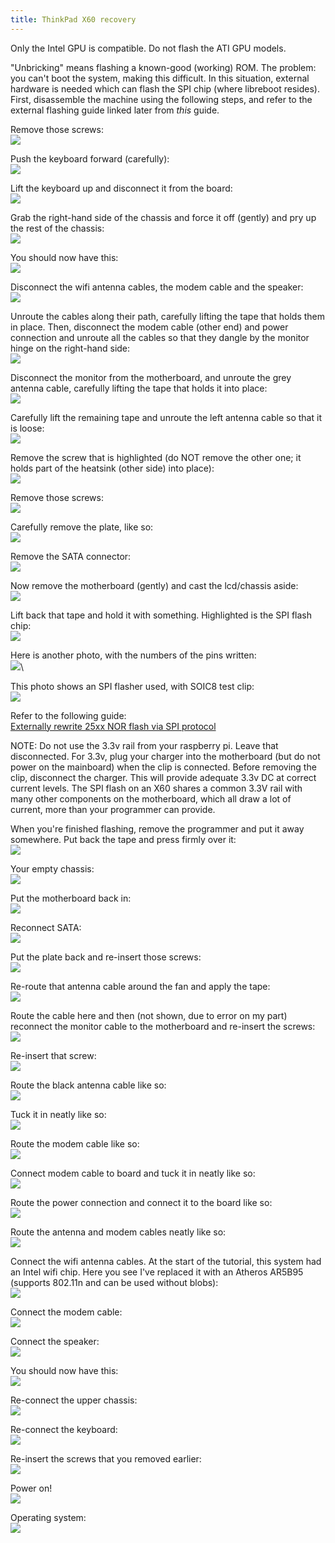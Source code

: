```yaml
---
title: ThinkPad X60 recovery
---
```


Only the Intel GPU is compatible. Do not flash the ATI GPU models.

"Unbricking" means flashing a known-good (working) ROM. The problem:
you can't boot the system, making this difficult. In this situation,
external hardware is needed which can flash the SPI chip (where libreboot
resides). First, disassemble the machine using the following steps, and refer
to the external flashing guide linked later from *this* guide.

Remove those screws:\
![](https://av.libreboot.org/x60_unbrick/0000.jpg)

Push the keyboard forward (carefully):\
![](https://av.libreboot.org/x60_unbrick/0001.jpg)

Lift the keyboard up and disconnect it from the board:\
![](https://av.libreboot.org/x60_unbrick/0002.jpg)

Grab the right-hand side of the chassis and force it off (gently) and
pry up the rest of the chassis:\
![](https://av.libreboot.org/x60_unbrick/0003.jpg)

You should now have this:\
![](https://av.libreboot.org/x60_unbrick/0004.jpg)

Disconnect the wifi antenna cables, the modem cable and the speaker:\
![](https://av.libreboot.org/x60_unbrick/0005.jpg)

Unroute the cables along their path, carefully lifting the tape that
holds them in place. Then, disconnect the modem cable (other end) and
power connection and unroute all the cables so that they dangle by the
monitor hinge on the right-hand side:\
![](https://av.libreboot.org/x60_unbrick/0006.jpg)

Disconnect the monitor from the motherboard, and unroute the grey
antenna cable, carefully lifting the tape that holds it into place:\
![](https://av.libreboot.org/x60_unbrick/0008.jpg)

Carefully lift the remaining tape and unroute the left antenna cable so
that it is loose:\
![](https://av.libreboot.org/x60_unbrick/0009.jpg)

Remove the screw that is highlighted (do NOT remove the other one; it
holds part of the heatsink (other side) into place):\
![](https://av.libreboot.org/x60_unbrick/0011.jpg)

Remove those screws:\
![](https://av.libreboot.org/x60_unbrick/0012.jpg)

Carefully remove the plate, like so:\
![](https://av.libreboot.org/x60_unbrick/0013.jpg)

Remove the SATA connector:\
![](https://av.libreboot.org/x60_unbrick/0014.jpg)

Now remove the motherboard (gently) and cast the lcd/chassis aside:\
![](https://av.libreboot.org/x60_unbrick/0015.jpg)

Lift back that tape and hold it with something. Highlighted is the SPI
flash chip:\
![](https://av.libreboot.org/x60_unbrick/0016.jpg)

Here is another photo, with the numbers of the pins written:\
![](https://av.libreboot.org/x60_unbrick/0017.jpg)\

This photo shows an SPI flasher used, with SOIC8 test clip:\
![](https://av.libreboot.org/x60/th_bbb_flashing.jpg)

Refer to the following guide:\
[Externally rewrite 25xx NOR flash via SPI protocol](spi)

NOTE: Do not use the 3.3v rail from your raspberry pi. Leave that disconnected.
For 3.3v, plug your charger into the motherboard (but do not power on the mainboard)
when the clip is connected. Before removing the clip, disconnect the charger.
This will provide adequate 3.3v DC at correct current levels. The SPI flash on an
X60 shares a common 3.3V rail with many other components on the motherboard,
which all draw a lot of current, more than your programmer can provide.

When you're finished flashing, remove the programmer and put it away somewhere.
Put back the tape and press firmly over it:\
![](https://av.libreboot.org/x60_unbrick/0026.jpg)

Your empty chassis:\
![](https://av.libreboot.org/x60_unbrick/0027.jpg)

Put the motherboard back in:\
![](https://av.libreboot.org/x60_unbrick/0028.jpg)

Reconnect SATA:\
![](https://av.libreboot.org/x60_unbrick/0029.jpg)

Put the plate back and re-insert those screws:\
![](https://av.libreboot.org/x60_unbrick/0030.jpg)

Re-route that antenna cable around the fan and apply the tape:\
![](https://av.libreboot.org/x60_unbrick/0031.jpg)

Route the cable here and then (not shown, due to error on my part)
reconnect the monitor cable to the motherboard and re-insert the
screws:\
![](https://av.libreboot.org/x60_unbrick/0032.jpg)

Re-insert that screw:\
![](https://av.libreboot.org/x60_unbrick/0033.jpg)

Route the black antenna cable like so:\
![](https://av.libreboot.org/x60_unbrick/0034.jpg)

Tuck it in neatly like so:\
![](https://av.libreboot.org/x60_unbrick/0035.jpg)

Route the modem cable like so:\
![](https://av.libreboot.org/x60_unbrick/0036.jpg)

Connect modem cable to board and tuck it in neatly like so:\
![](https://av.libreboot.org/x60_unbrick/0037.jpg)

Route the power connection and connect it to the board like so:\
![](https://av.libreboot.org/x60_unbrick/0038.jpg)

Route the antenna and modem cables neatly like so:\
![](https://av.libreboot.org/x60_unbrick/0039.jpg)

Connect the wifi antenna cables. At the start of the tutorial, this
system had an Intel wifi chip. Here you see I've replaced it with an
Atheros AR5B95 (supports 802.11n and can be used without blobs):\
![](https://av.libreboot.org/x60_unbrick/0040.jpg)

Connect the modem cable:\
![](https://av.libreboot.org/x60_unbrick/0041.jpg)

Connect the speaker:\
![](https://av.libreboot.org/x60_unbrick/0042.jpg)

You should now have this:\
![](https://av.libreboot.org/x60_unbrick/0043.jpg)

Re-connect the upper chassis:\
![](https://av.libreboot.org/x60_unbrick/0044.jpg)

Re-connect the keyboard:\
![](https://av.libreboot.org/x60_unbrick/0045.jpg)

Re-insert the screws that you removed earlier:\
![](https://av.libreboot.org/x60_unbrick/0046.jpg)

Power on!\
![](https://av.libreboot.org/x60_unbrick/0047.jpg)

Operating system:\
![](https://av.libreboot.org/x60_unbrick/0049.jpg)
